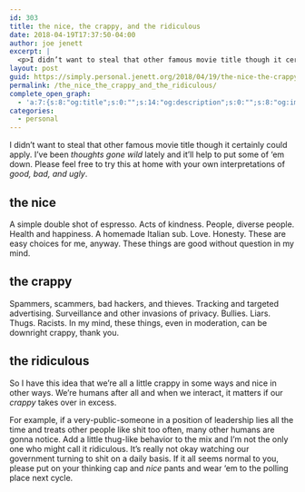 ```yaml
---
id: 303
title: the nice, the crappy, and the ridiculous
date: 2018-04-19T17:37:50-04:00
author: joe jenett
excerpt: |
  <p>I didn’t want to steal that other famous movie title though it certainly could apply. I’ve been <em>thoughts gone wild</em> lately and it’ll help to put some of ‘em down. Please feel free to try this at home with your own interpretations of <em>good, bad, and ugly</em>.</p><a href="http://simply.personal.jenett.org/the_nice_the_crappy_and_the_ridiculous/">Continue reading...</a>
layout: post
guid: https://simply.personal.jenett.org/2018/04/19/the-nice-the-crappy-and-the-ridiculous/
permalink: /the_nice_the_crappy_and_the_ridiculous/
complete_open_graph:
  - 'a:7:{s:8:"og:title";s:0:"";s:14:"og:description";s:0:"";s:8:"og:image";s:0:"";s:7:"og:type";s:0:"";s:12:"twitter:card";s:7:"summary";s:19:"twitter:description";s:0:"";s:15:"twitter:creator";s:0:"";}'
categories:
  - personal
---
```

I didn’t want to steal that other famous movie title though it certainly could apply. I’ve been _thoughts gone wild_ lately and it’ll help to put some of ‘em down. Please feel free to try this at home with your own interpretations of _good, bad, and ugly_.

## the nice

A simple double shot of espresso. Acts of kindness. People, diverse people. Health and happiness. A homemade Italian sub. Love. Honesty. These are easy choices for me, anyway. These things are good without question in my mind.

## the crappy

Spammers, scammers, bad hackers, and thieves. Tracking and targeted advertising. Surveillance and other invasions of privacy. Bullies. Liars. Thugs. Racists. In my mind, these things, even in moderation, can be downright crappy, thank you.

## the ridiculous

So I have this idea that we’re all a little crappy in some ways and nice in other ways. We’re humans after all and when we interact, it matters if our _crappy_ takes over in excess. 

For example, if a very-public-someone in a position of leadership lies all the time and treats other people like shit too often, many other humans are gonna notice. Add a little thug-like behavior to the mix and I’m not the only one who might call it ridiculous. It’s really not okay watching our government turning to shit on a daily basis. If it all seems normal to you, please put on your thinking cap and _nice_ pants and wear ‘em to the polling place next cycle.